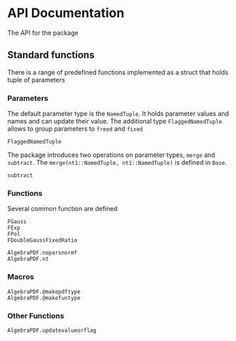 # API Documentation

The API for the package 



## Standard functions

There is a range of predefined functions 
implemented as a struct that holds tuple of parameters


### Parameters

The default parameter type is the `NamedTuple`. It holds parameter values and names and can update their value.
The additional type `FlaggedNamedTuple` allows to group parameters to `freed` and `fixed`
```@docs
FlaggedNamedTuple
```

The package introduces two operations on parameter types, `merge` and `subtract`.
The `merge(nt1::NamedTuple, nt1::NamedTuple)` is defined in `Base`.

```@docs
subtract
```

### Functions

Several common function are defined
```@docs
FGauss
FExp
FPol
FDoubleGaussFixedRatio
```

```@docs
AlgebraPDF.noparsnormf
AlgebraPDF.nt
```

### Macros
```@docs
AlgebraPDF.@makepdftype
AlgebraPDF.@makefuntype
```

### Other Functions
```@docs
AlgebraPDF.updatevalueorflag
```